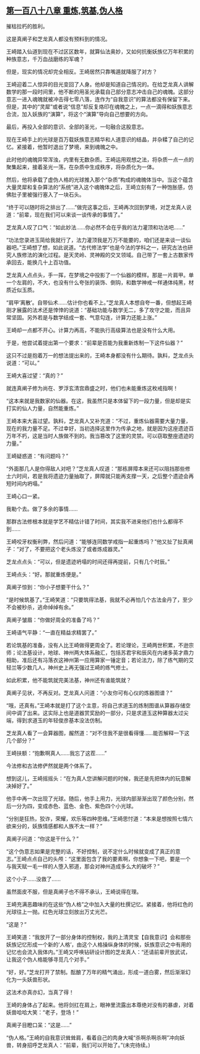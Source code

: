 ## [第一百八十八章 重炼,筑基,伪人格](https://www.xxbiquge.com/11_11207/8929249.html)


  摧枯拉朽的胜利。

  这是真阐子和芝龙真人都没有预料到的情况。

  王崎踏入仙道到现在不过区区数年，就算仙法奥妙，又如何抗衡妖族亿万年积累的种族意志，千万血战磨练的军魂？

  但是，现实的情况却完全相反。王崎居然只靠嘴遁就降服了对方？

  王崎迎着二人惊异的目光变回了人身。他却是知道自己情况的。在给芝龙真人讲解数学的那一段时间里，他不断的用圣光承载自己部分意志冲击自己的魂魄。这部分意志一进入魂魄就被冲击得七零八落，连作为“自我意识”的算法都没有保留下来。但是，其中的“灵犀”或者说“信息”却反复烙印在魂魄之上，一点一滴得和妖族意志合流，加入妖族的“演算”，将这个“演算”导向自己想要的方向。

  最后，再投入全部的意识、全部的圣光，一句融合这股意志。

  现在王崎手上的光球是百万载妖族意志精华和人道意识的结晶，并杂糅了自己的记忆。紧接着，他暂时退出了梦境，来到魂魄之中。

  此时他的魂魄异常浑浊，内里有无数杂质。王崎运用观想之法，将杂质一点一点的聚集起来，接着圣光一荡，在杂质中生成秩序，将杂质化为一体。

  然后，他将承载了虚伪人格的光球推入那个“杂质”构成的魂魄体当中。当这个蕴含大量灵犀和复杂算法的“系统”进入这个魂魄体之后，王崎立刻有了一种饱胀感，仿佛肚子里被强行塞入了一块石头。

  “终于可以随时将之排出了……”做完这事之后，王崎再次回到梦境，对芝龙真人说道：“前辈，现在我们可以来谈一谈传承的事情了。”

  芝龙真人叹了口气：“如此妙法……你必然不会在乎我的法力灌顶和功法吧……”

  “功法您录进玉简给我就行了，法力灌顶我是万万不能要的，咱们还是来谈一谈仙器吧。”王崎想了想，如此说道。“古代修法学”也是今法的学科之一，研究古法也研究人族修法的演化过程。是天灵岭、灵神殿的交叉领域。自己带了一套上古数家传承回去，能换几十上百功值。

  芝龙真人点点头，手一挥，在梦境之中投影了一个仙器的模样。那是一片肩甲。单一个左肩的，不大，也没有什么夸张的装饰、倒钩，和数学神戒一样通体纯黑，材质近似玉质。

  “肩甲‘离散’。自带仙术……估计你也看不上。”芝龙真人本想自夸一番，但想起王崎刚才展露的法术还是悻悻的说道：“基础功能与数学无二，多了攻守之能，而且异常坚固。另外若是与数学结成一套、气意勾连，计算力还能上涨。”

  王崎却一点都不开心。计算力再高，不能执行高级算法也是没有什么大用。

  于是，他尝试着提出第一个要求：“前辈是否能为我重新炼制一下这件仙器？”

  这只不过是抱着万一的想法提出来的，王崎本身都没有什么期待。孰料，芝龙点头说道：“可以。”

  王崎大喜过望：“真的？”

  就连真阐子修为尚在、罗浮玄清宫鼎盛之时，他们也未能重炼这枚戒指啊！

  “这本来就是我数家的仙器。在这，我虽然只是本体留下的一段力量，但是却是实打实的仙人力量，自然能重炼。”

  王崎本来大喜过望。孰料，芝龙真人又补充道：“不过，重炼仙器需要大量力量，现在的我力量不足。不过幸好，当初选择这里作为传承之地，就是因为这座遗迹百万年不朽，这是当时人族做不到的。我当篡改了这里的灵禁。可以窃取整座遗迹的力量。”

  王崎疑惑道：“有问题吗？”

  “外面那几人是你得敌人对吧？”芝龙真人叹道：“那栋屏障本来还可以阻挡那些修士六时间，若是我将遗迹力量抽取了，屏障就只能再支撑一天，之后整个遗迹会再短时间内坍塌。”

  王崎心口一紧。

  我勒个去。做了多余的事情……

  那群古法修根本就是学艺不精估计错了时间，其实我不进来他们也什么都得不到……

  王崎咬牙权衡利弊，然后问道：“能够连同数学戒指一起重炼吗？”他又扯了扯真阐子：“对了，不要把这个老头炼没了或者炼成器灵。”

  芝龙点点头：“可以，但是遗迹坍塌的时间还得再提前，只有几个时辰。”

  王崎点头：“好。那就重炼便是。”

  真阐子惊到：“你小子想要干什么？”

  “是时候筑基了。”王崎笑道：“只要筑得法基，我就不必再怕几个古法金丹了，至少不会被秒杀，逃命绰绰有余。”

  真阐子皱眉：“你做好周全的准备了吗？”

  王崎语气平静：“一直在精益求精罢了。”

  若论筑基的准备，没有人比王崎做得更周全了。若论理论，王崎两世积累，不逊宗师；论法基设计，地球、神州两大体系融汇，包括苏君宇和辰风在内诸多英才鼎力相助，准后还有冯落衣这神州第一应用算家一锤定音；若论法力，除了练气期的艾轻兰等少数几人，神州史上再无强过王崎的练气修士。

  如此积累，他不能筑就完美法基，神州还有谁能筑就？

  真阐子见状，不再反对。芝龙真人问道：“小友你可有心仪的炼器图谱？”

  “哦，还真有。”王崎本就是打了这个主意，将自己求道玉的炼制图谱从算器存储空间中调了出来。这实际上也是道器赏奖励的一部分，只是求道玉这种算器太过尖端，得到求道玉的年轻俊彦基本没法仿制。

  芝龙真人看了一会算器图，赧然道：“对不住我不是很看得懂……能否解释一下这几个部分？”

  王崎扶额：“抱歉啊真人……我忘了这茬……”

  今法修和古法修俨然就是两个体系了。

  想到这儿，王崎摇摇头：“在为真人您讲解问题的时候，我还是先把体内的玩意解决掉好了。”

  他手中再一次出现了光球。随后，他手上用力，光球内部渐渐出现了颜色分别，然后一分为四，变成赤色、蓝色、金色、紫色四个小光球。

  “分别是狂热，狡诈，荣耀，欢乐等四种思维。”王崎思忖道：“本来是想按照七情六欲来分的，妖族情感都和人族不太一样？”

  真阐子问道：“你这是干什么？”

  “这个伪意志如果是完整的话，不好控制，说不定什么时候就变成了真正的意志。”王崎点点自己的头颅：“这里面包含了我的要素啊，你想象一下吧，要是一个与我天赋一毛一样的人堕入邪道，那会对神州造成多么大的破坏？”

  这个小子……没救了……

  虽然面皮不服，但是真阐子也不得不承认，王崎说得在理。

  王崎充满恶趣味的在这些“伪人格”之中加入大量的杜撰记忆。紧接着，他将红色的光球往上一抛。红色光球立刻放出万丈光芒。

  “这是？”

  王崎笑道：“我放开了一部分身体的控制权，我的上清灵宝【自我意识】会和那些妖族记忆形成一个新的‘人格’，由这个人格操纵身体的时候，妖族意识之中有用的记忆也会流入我体内。”王崎又呼唤钻研设计图的芝龙真人：“还请前辈开放武试，让我这个伪人格能够寻觅几个对手。”

  “好，好。”芝龙打开了禁制。酝酿了万年的精气涌出，形成一道白雾，然后渐渐幻化为一头妖兽形状。

  这法术亦真亦幻，当真了得！

  王崎的身体占了起来。他将剑扛在肩上，眼神里流露出本尊绝对没有的暴虐，对着妖兽哈哈大笑：“老子，登场！”

  真阐子目瞪口呆：“这是……”

  “伪人格。”王崎的自我意识耸耸肩，看着自己的肉身大喊“杀啊杀啊杀啊”冲向妖兽，转身招呼芝龙真人：“前辈，我们可以开始了。”(未完待续。)

